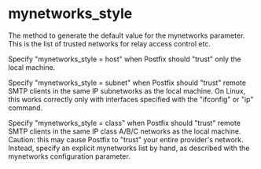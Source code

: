 # mynetworks_style 


The method to generate the default value for the mynetworks parameter.
This is the list of trusted networks for relay access control etc.




Specify "mynetworks_style = host" when Postfix should
"trust" only the local machine. 

Specify "mynetworks_style = subnet" when Postfix
should "trust" remote SMTP clients in the same IP subnetworks as the local
machine.  On Linux, this works correctly only with interfaces
specified with the "ifconfig" or "ip" command. 

Specify "mynetworks_style = class" when Postfix should
"trust" remote SMTP clients in the same IP class A/B/C networks as the
local machine.  Caution: this may cause
Postfix to "trust" your entire provider's network.  Instead, specify
an explicit mynetworks list by hand, as described with the mynetworks
configuration parameter. 




